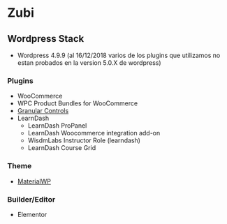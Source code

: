 # Zubi

## Wordpress Stack
+ Wordpress 4.9.9 (al 16/12/2018 varios de los plugins que utilizamos no estan probados en la version 5.0.X de wordpress)

### Plugins
+ WooCommerce 
+ WPC Product Bundles for WooCommerce
+ [Granular Controls](https://wordpress.org/plugins/granular-controls-for-elementor)
+ LearnDash
  + LearnDash ProPanel 
  + LearnDash Woocommerce integration add-on 
  + WisdmLabs Instructor Role (learndash)
  + LearnDash Course Grid

### Theme
+ [MaterialWP](https://materialwp.com)

### Builder/Editor
+ Elementor